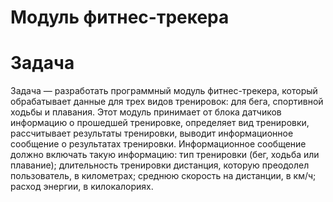 # Модуль фитнес-трекера
# Задача
Задача — разработать программный модуль фитнес-трекера, который обрабатывает данные для трех видов тренировок: для бега, спортивной ходьбы и плавания.
Этот модуль
принимает от блока датчиков информацию о прошедшей тренировке,
определяет вид тренировки,
рассчитывает результаты тренировки,
выводит информационное сообщение о результатах тренировки.
Информационное сообщение должно включать такую информацию:
тип тренировки (бег, ходьба или плавание);
длительность тренировки
дистанция, которую преодолел пользователь, в километрах;
среднюю скорость на дистанции, в км/ч;
расход энергии, в килокалориях.
